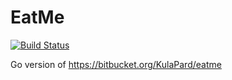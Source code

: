 # EatMe

[![Build Status](https://travis-ci.org/kulapard/eatme.svg?branch=master)](https://travis-ci.org/kulapard/eatme)

Go version of https://bitbucket.org/KulaPard/eatme
